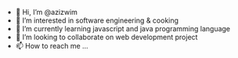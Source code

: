 - 👋 Hi, I’m @azizwim
- 👀 I’m interested in software engineering & cooking
- 🌱 I’m currently learning javascript and java programming language
- 💞️ I’m looking to collaborate on web development project
- 📫 How to reach me ...

<!---
azizwim/azizwim is a ✨ special ✨ repository because its `README.md` (this file) appears on your GitHub profile.
You can click the Preview link to take a look at your changes.
--->
